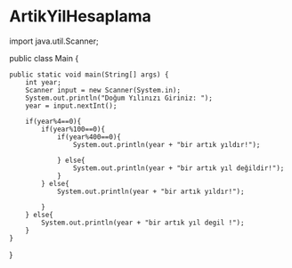 # ArtikYilHesaplama

import java.util.Scanner;

public class Main {

    public static void main(String[] args) {
        int year;
        Scanner input = new Scanner(System.in);
        System.out.println("Doğum Yılınızı Giriniz: ");
        year = input.nextInt();

        if(year%4==0){
            if(year%100==0){
                if(year%400==0){
                    System.out.println(year + "bir artık yıldır!");

                } else{
                    System.out.println(year + "bir artık yıl değildir!");
                }
            } else{
                System.out.println(year + "bir artık yıldır!");

            }
        } else{
            System.out.println(year + "bir artık yıl degil !");
        }
    }
}
